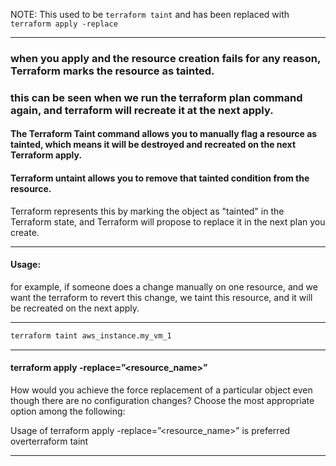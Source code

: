 


NOTE: This used to be `terraform taint` and has been replaced with `terraform apply -replace`





__________________________________________________________________________________________



### when you apply and the resource creation fails for any reason, Terraform marks the resource as tainted.

### this can be seen when we run the terraform plan command again, and terraform will recreate it at the next apply.


#### The Terraform Taint command allows you to manually flag a resource as tainted, which means it will be destroyed and recreated on the next Terraform apply.

#### Terraform untaint allows you to remove that tainted condition from the resource.

Terraform represents this by marking the object as "tainted" in the Terraform state, and Terraform will propose to replace it in the next plan you create.




__________________________________________________________________________________________




#### Usage:

for example, if someone does a change manually on one resource, and we want the terraform to revert this change, we taint this resource, and it will be recreated on the next apply.




__________________________________________________________________________________________






```bash
terraform taint aws_instance.my_vm_1
```



__________________________________________________________________________________________


#### terraform apply -replace=”<resource_name>”

How would you achieve the force replacement of a particular object even though there are no configuration changes? Choose the most appropriate option among the following:

Usage of terraform apply -replace=”<resource_name>” is preferred overterraform taint


__________________________________________________________________________________________
